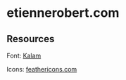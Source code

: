 # etiennerobert.com

## Resources

Font: [Kalam](https://www.1001fonts.com/kalam-font.html)

Icons: [feathericons.com](https://feathericons.com/)
